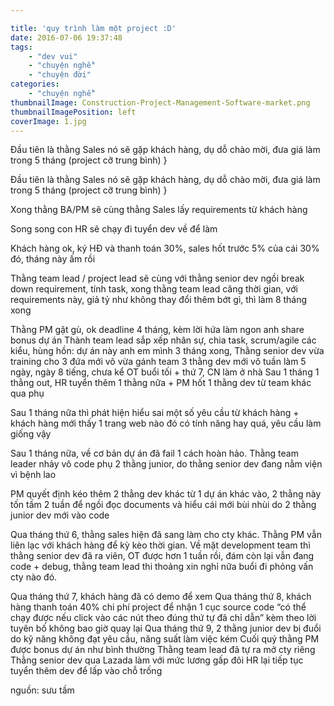```yaml
---

title: 'quy trình làm một project :D'
date: 2016-07-06 19:37:48
tags:
	- "dev vui"
	- "chuyện nghề"
	- "chuyện đời"
categories:
	- "chuyện nghề"
thumbnailImage: Construction-Project-Management-Software-market.png
thumbnailImagePosition: left
coverImage: 1.jpg
---
```

 Đầu tiên là thằng Sales nó sẽ gặp khách hàng, dụ dỗ chào mời, đưa giá làm trong 5 tháng (project cỡ trung bình)
}
<!--more-->

 Đầu tiên là thằng Sales nó sẽ gặp khách hàng, dụ dỗ chào mời, đưa giá làm trong 5 tháng (project cỡ trung bình)
}

Xong thằng BA/PM sẽ cùng thằng Sales lấy requirements từ khách hàng

Song song con HR sẽ chạy đi tuyển dev về để làm

Khách hàng ok, ký HĐ và thanh toán 30%, sales hốt trước 5% của cái 30% đó, tháng này ấm rồi

Thằng team lead / project lead sẽ cùng với thằng senior dev ngồi break down requirement, tính task, xong thằng team lead căng thời gian, với requirements này, giả tỷ như không thay đổi thêm bớt gì, thì làm 8 tháng xong

Thằng PM gật gù, ok deadline 4 tháng, kèm lời hứa làm ngon anh share bonus dự án
Thành team lead sắp xếp nhân sự, chia task, scrum/agile các kiểu, hùng hồn: dự án này anh em mình 3 tháng xong,
Thằng senior dev vừa training cho 3 đứa mới vô vừa gánh team
3 thằng dev mới vô tuần làm 5 ngày, ngày 8 tiếng, chưa kể OT buổi tối + thứ 7, CN làm ở nhà
Sau 1 tháng 1 thằng out, HR tuyển thêm 1 thằng nữa + PM hốt 1 thằng dev từ team khác qua phụ

Sau 1 tháng nữa thì phát hiện hiểu sai một số yêu cầu từ khách hàng + khách hàng mới thấy 1 trang web nào đó có tính năng hay quá, yêu cầu làm giống vậy

Sau 1 tháng nữa, về cơ bản dự án đã fail 1 cách hoàn hảo. Thằng team leader nhảy vô code phụ 2 thằng junior, do thằng senior dev đang nằm viện vì bệnh lao

PM quyết định kéo thêm 2 thằng dev khác từ 1 dự án khác vào, 2 thằng này tốn tầm 2 tuần để ngồi đọc documents và hiểu cái mới bùi nhùi do 2 thằng junior dev mới vào code

Qua tháng thứ 6, thằng sales hiện đã sang làm cho cty khác. Thằng PM vẫn liên lạc với khách hàng để kỳ kèo thời gian. Về mặt development team thì thằng senior dev đã ra viên, OT được hơn 1 tuần rồi, đám còn lại vẫn đang code + debug, thằng team lead thi thoảng xin nghỉ nữa buổi đi phỏng vấn cty nào đó.

Qua tháng thứ 7, khách hàng đã có demo để xem
Qua tháng thứ 8, khách hàng thanh toán 40% chi phí project để nhận 1 cục source code “có thể chạy được nếu click vào các nút theo đúng thứ tự đã chỉ dẫn” kèm theo lời tuyên bố không bao giờ quay lại
Qua tháng thứ 9, 2 thằng junior dev bị đuổi do kỹ năng không đạt yêu cầu, năng suất làm việc kém
Cuối quý thằng PM được bonus dự án như bình thường
Thằng team lead đã tự ra mở cty riêng
Thằng senior dev qua Lazada làm với mức lương gấp đôi
HR lại tiếp tục tuyển thêm dev để lấp vào chỗ trống

nguồn: sưu tầm